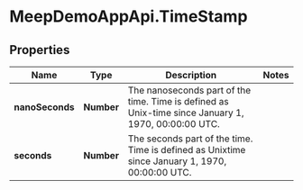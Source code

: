 # MeepDemoAppApi.TimeStamp

## Properties
Name | Type | Description | Notes
------------ | ------------- | ------------- | -------------
**nanoSeconds** | **Number** | The nanoseconds part of the time. Time is defined as Unix-time since January 1, 1970, 00:00:00 UTC. | 
**seconds** | **Number** | The seconds part of the time. Time is defined as Unixtime since January 1, 1970, 00:00:00 UTC. | 


